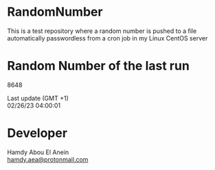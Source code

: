 # RandomNumber    
This is a test repository where a random number is pushed to a file automatically passwordless from a cron job in my Linux CentOS server    
# Random Number of the last run   
8648
      
Last update (GMT +1)    
02/26/23 04:00:01
# Developer    
Hamdy Abou El Anein   
hamdy.aea@protonmail.com
